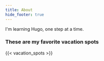 ```yaml
---
title: About
hide_footer: true
---
```

I'm learning Hugo, one step at a time.

### These are my favorite vacation spots

{{< vacation_spots >}}
